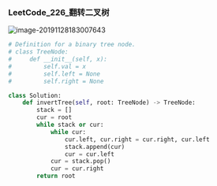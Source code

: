 ### **LeetCode_226_翻转二叉树**

![image-20191128183007643](F:\C工程\数据结构\image_explain\LeetCode_226_翻转二叉树.png)

```python
# Definition for a binary tree node.
# class TreeNode:
#     def __init__(self, x):
#         self.val = x
#         self.left = None
#         self.right = None

class Solution:
    def invertTree(self, root: TreeNode) -> TreeNode:
        stack = []
        cur = root
        while stack or cur:
            while cur:
                cur.left, cur.right = cur.right, cur.left
                stack.append(cur)
                cur = cur.left
            cur = stack.pop()
            cur = cur.right
        return root
```

